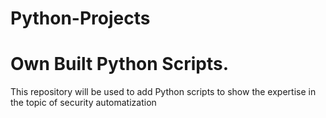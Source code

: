 # Python-Projects
# Own Built Python Scripts.
This repository will be used to add Python scripts to show the expertise in the topic of security automatization
